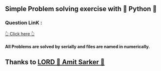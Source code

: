 ## Simple Problem solving exercise with 🐍 Python 🐍

### Question LinK :
<a href="https://docs.google.com/document/d/1jhlR09Quq8Wassncae2kqd6SC-s3mMXnPrtiCkH2R8M/edit#">👆 Click here 👆</a>


#### All Problems are solved by serially and files are named in numerically.


## Thanks to <a href="https://github.com/amitsarker95">LORD 👑 Amit Sarker 👑</a>